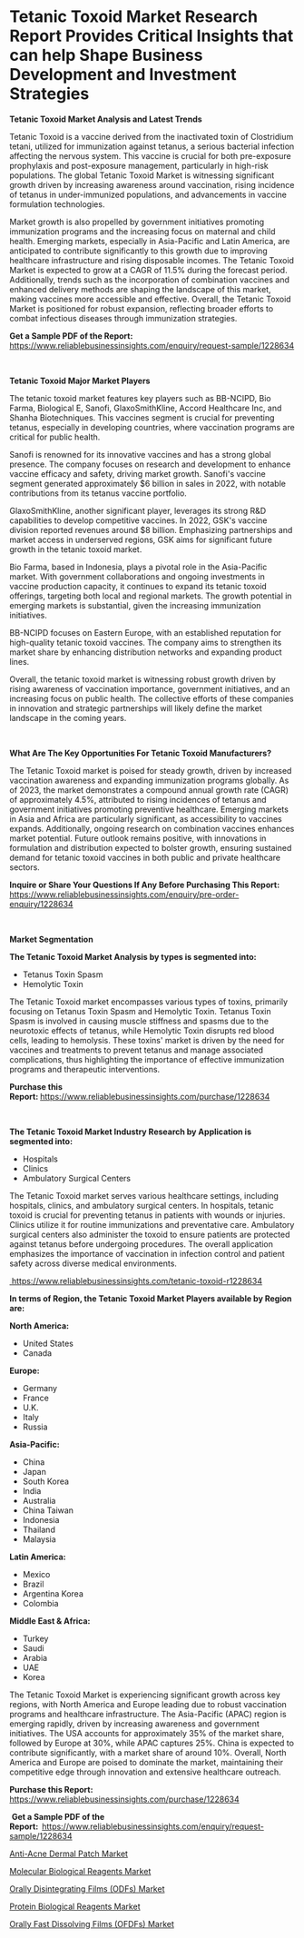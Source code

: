 <p><h1>Tetanic Toxoid Market Research Report Provides Critical Insights that can help Shape Business Development and Investment Strategies</h1></p><p><strong>Tetanic Toxoid Market Analysis and Latest Trends</strong></p>
<p><p>Tetanic Toxoid is a vaccine derived from the inactivated toxin of Clostridium tetani, utilized for immunization against tetanus, a serious bacterial infection affecting the nervous system. This vaccine is crucial for both pre-exposure prophylaxis and post-exposure management, particularly in high-risk populations. The global Tetanic Toxoid Market is witnessing significant growth driven by increasing awareness around vaccination, rising incidence of tetanus in under-immunized populations, and advancements in vaccine formulation technologies.</p><p>Market growth is also propelled by government initiatives promoting immunization programs and the increasing focus on maternal and child health. Emerging markets, especially in Asia-Pacific and Latin America, are anticipated to contribute significantly to this growth due to improving healthcare infrastructure and rising disposable incomes. The Tetanic Toxoid Market is expected to grow at a CAGR of 11.5% during the forecast period. Additionally, trends such as the incorporation of combination vaccines and enhanced delivery methods are shaping the landscape of this market, making vaccines more accessible and effective. Overall, the Tetanic Toxoid Market is positioned for robust expansion, reflecting broader efforts to combat infectious diseases through immunization strategies.</p></p>
<p><strong>Get a Sample PDF of the Report:&nbsp;</strong> <a href="https://www.reliablebusinessinsights.com/enquiry/request-sample/1228634?utm_campaign=100&utm_medium=2&utm_source=Github&utm_content=ia&utm_term=09032025&utm_id=tetanic-toxoid">https://www.reliablebusinessinsights.com/enquiry/request-sample/1228634</a></p>
<p>&nbsp;</p>
<p><strong>Tetanic Toxoid Major Market Players</strong></p>
<p><p>The tetanic toxoid market features key players such as BB-NCIPD, Bio Farma, Biological E, Sanofi, GlaxoSmithKline, Accord Healthcare Inc, and Shanha Biotechniques. This vaccines segment is crucial for preventing tetanus, especially in developing countries, where vaccination programs are critical for public health.</p><p>Sanofi is renowned for its innovative vaccines and has a strong global presence. The company focuses on research and development to enhance vaccine efficacy and safety, driving market growth. Sanofi's vaccine segment generated approximately $6 billion in sales in 2022, with notable contributions from its tetanus vaccine portfolio.</p><p>GlaxoSmithKline, another significant player, leverages its strong R&D capabilities to develop competitive vaccines. In 2022, GSK's vaccine division reported revenues around $8 billion. Emphasizing partnerships and market access in underserved regions, GSK aims for significant future growth in the tetanic toxoid market.</p><p>Bio Farma, based in Indonesia, plays a pivotal role in the Asia-Pacific market. With government collaborations and ongoing investments in vaccine production capacity, it continues to expand its tetanic toxoid offerings, targeting both local and regional markets. The growth potential in emerging markets is substantial, given the increasing immunization initiatives.</p><p>BB-NCIPD focuses on Eastern Europe, with an established reputation for high-quality tetanic toxoid vaccines. The company aims to strengthen its market share by enhancing distribution networks and expanding product lines. </p><p>Overall, the tetanic toxoid market is witnessing robust growth driven by rising awareness of vaccination importance, government initiatives, and an increasing focus on public health. The collective efforts of these companies in innovation and strategic partnerships will likely define the market landscape in the coming years.</p></p>
<p>&nbsp;</p>
<p><strong>What Are The Key Opportunities For Tetanic Toxoid Manufacturers?</strong></p>
<p><p>The Tetanic Toxoid market is poised for steady growth, driven by increased vaccination awareness and expanding immunization programs globally. As of 2023, the market demonstrates a compound annual growth rate (CAGR) of approximately 4.5%, attributed to rising incidences of tetanus and government initiatives promoting preventive healthcare. Emerging markets in Asia and Africa are particularly significant, as accessibility to vaccines expands. Additionally, ongoing research on combination vaccines enhances market potential. Future outlook remains positive, with innovations in formulation and distribution expected to bolster growth, ensuring sustained demand for tetanic toxoid vaccines in both public and private healthcare sectors.</p></p>
<p><strong>Inquire or Share Your Questions If Any Before Purchasing This Report:</strong> <a href="https://www.reliablebusinessinsights.com/enquiry/pre-order-enquiry/1228634?utm_campaign=100&utm_medium=2&utm_source=Github&utm_content=ia&utm_term=09032025&utm_id=tetanic-toxoid">https://www.reliablebusinessinsights.com/enquiry/pre-order-enquiry/1228634</a></p>
<p>&nbsp;</p>
<p><strong>Market Segmentation</strong></p>
<p><strong>The Tetanic Toxoid Market Analysis by types is segmented into:</strong></p>
<p><ul><li>Tetanus Toxin Spasm</li><li>Hemolytic Toxin</li></ul></p>
<p><p>The Tetanic Toxoid market encompasses various types of toxins, primarily focusing on Tetanus Toxin Spasm and Hemolytic Toxin. Tetanus Toxin Spasm is involved in causing muscle stiffness and spasms due to the neurotoxic effects of tetanus, while Hemolytic Toxin disrupts red blood cells, leading to hemolysis. These toxins' market is driven by the need for vaccines and treatments to prevent tetanus and manage associated complications, thus highlighting the importance of effective immunization programs and therapeutic interventions.</p></p>
<p><strong>Purchase this Report:&nbsp;</strong><a href="https://www.reliablebusinessinsights.com/purchase/1228634?utm_campaign=100&utm_medium=2&utm_source=Github&utm_content=ia&utm_term=09032025&utm_id=tetanic-toxoid">https://www.reliablebusinessinsights.com/purchase/1228634</a></p>
<p>&nbsp;</p>
<p><strong>The Tetanic Toxoid Market Industry Research by Application is segmented into:</strong></p>
<p><ul><li>Hospitals</li><li>Clinics</li><li>Ambulatory Surgical Centers</li></ul></p>
<p><p>The Tetanic Toxoid market serves various healthcare settings, including hospitals, clinics, and ambulatory surgical centers. In hospitals, tetanic toxoid is crucial for preventing tetanus in patients with wounds or injuries. Clinics utilize it for routine immunizations and preventative care. Ambulatory surgical centers also administer the toxoid to ensure patients are protected against tetanus before undergoing procedures. The overall application emphasizes the importance of vaccination in infection control and patient safety across diverse medical environments.</p></p>
<p><a href="https://www.reliablebusinessinsights.com/tetanic-toxoid-r1228634?utm_campaign=100&utm_medium=2&utm_source=Github&utm_content=ia&utm_term=09032025&utm_id=tetanic-toxoid">&nbsp;https://www.reliablebusinessinsights.com/tetanic-toxoid-r1228634</a></p>
<p><strong>In terms of Region, the Tetanic Toxoid Market Players available by Region are:</strong></p>
<p>
    <p> <strong> North America: </strong>
        <ul>
            <li>United States</li>
            <li>Canada</li>
        </ul>
        </p> 
    <p> <strong> Europe: </strong>
        <ul>
            <li>Germany</li>
            <li>France</li>
            <li>U.K.</li>
            <li>Italy</li>
            <li>Russia</li>
        </ul>
        </p> 
    <p> <strong> Asia-Pacific: </strong>
        <ul>
            <li>China</li>
            <li>Japan</li>
            <li>South Korea</li>
            <li>India</li>
            <li>Australia</li>
            <li>China Taiwan</li>
            <li>Indonesia</li>
            <li>Thailand</li>
            <li>Malaysia</li>
        </ul>
        </p> 
    <p> <strong> Latin America: </strong>
        <ul>
            <li>Mexico</li>
            <li>Brazil</li>
            <li>Argentina Korea</li>
            <li>Colombia</li>
        </ul>
        </p> 
    <p> <strong> Middle East & Africa: </strong>
        <ul>
            <li>Turkey</li>
            <li>Saudi</li>
            <li>Arabia</li>
            <li>UAE</li>
            <li>Korea</li>
        </ul>
    </p>
    </p>
<p><p>The Tetanic Toxoid Market is experiencing significant growth across key regions, with North America and Europe leading due to robust vaccination programs and healthcare infrastructure. The Asia-Pacific (APAC) region is emerging rapidly, driven by increasing awareness and government initiatives. The USA accounts for approximately 35% of the market share, followed by Europe at 30%, while APAC captures 25%. China is expected to contribute significantly, with a market share of around 10%. Overall, North America and Europe are poised to dominate the market, maintaining their competitive edge through innovation and extensive healthcare outreach.</p></p>
<p><strong>Purchase this Report: </strong><a href="https://www.reliablebusinessinsights.com/purchase/1228634?utm_campaign=100&utm_medium=2&utm_source=Github&utm_content=ia&utm_term=09032025&utm_id=tetanic-toxoid">https://www.reliablebusinessinsights.com/purchase/1228634</a></p>
<p>&nbsp;<strong>Get a Sample PDF of the Report:&nbsp;&nbsp;</strong><a href="https://www.reliablebusinessinsights.com/enquiry/request-sample/1228634?utm_campaign=100&utm_medium=2&utm_source=Github&utm_content=ia&utm_term=09032025&utm_id=tetanic-toxoid">https://www.reliablebusinessinsights.com/enquiry/request-sample/1228634</a></p>
<p><strong></strong></p>
<p><p><a href="https://github.com/eimutelufta/Market-Research-Report-List-1/blob/main/anti-acne-dermal-patch-market.md?utm_campaign=100&utm_medium=2&utm_source=Github&utm_content=ia&utm_term=09032025&utm_id=tetanic-toxoid">Anti-Acne Dermal Patch Market</a></p><p><a href="https://github.com/atawanyeze/Market-Research-Report-List-1/blob/main/molecular-biological-reagents-market.md?utm_campaign=100&utm_medium=2&utm_source=Github&utm_content=ia&utm_term=09032025&utm_id=tetanic-toxoid">Molecular Biological Reagents Market</a></p><p><a href="https://github.com/afghatakito29/Market-Research-Report-List-1/blob/main/orally-disintegrating-films-odfs-market.md?utm_campaign=100&utm_medium=2&utm_source=Github&utm_content=ia&utm_term=09032025&utm_id=tetanic-toxoid">Orally Disintegrating Films (ODFs) Market</a></p><p><a href="https://github.com/gdfhhhj/Market-Research-Report-List-7/blob/main/protein-biological-reagents-market.md?utm_campaign=100&utm_medium=2&utm_source=Github&utm_content=ia&utm_term=09032025&utm_id=tetanic-toxoid">Protein Biological Reagents Market</a></p><p><a href="https://github.com/saqafidrahea/Market-Research-Report-List-1/blob/main/orally-fast-dissolving-films-ofdfs-market.md?utm_campaign=100&utm_medium=2&utm_source=Github&utm_content=ia&utm_term=09032025&utm_id=tetanic-toxoid">Orally Fast Dissolving Films (OFDFs) Market</a></p></p>